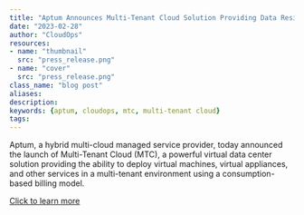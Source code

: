 ```yaml
---
title: "Aptum Announces Multi-Tenant Cloud Solution Providing Data Residency, Effective Cost Management and High Performance for Businesses of All Sizes"
date: "2023-02-28"
author: "CloudOps"
resources:
- name: "thumbnail"
  src: "press_release.png"
- name: "cover"
  src: "press_release.png"
class_name: "blog post"
aliases:
description:
keywords: {aptum, cloudops, mtc, multi-tenant cloud}
tags:
---
```


Aptum, a hybrid multi-cloud managed service provider, today announced the launch of Multi-Tenant Cloud (MTC), a powerful virtual data center solution providing the ability to deploy virtual machines, virtual appliances, and other services in a multi-tenant environment using a consumption-based billing model.

<a href="https://aptum.com/newsroom/aptum-announces-multi-tenant-cloud-solution/" target="_blank">Click to learn more</a>